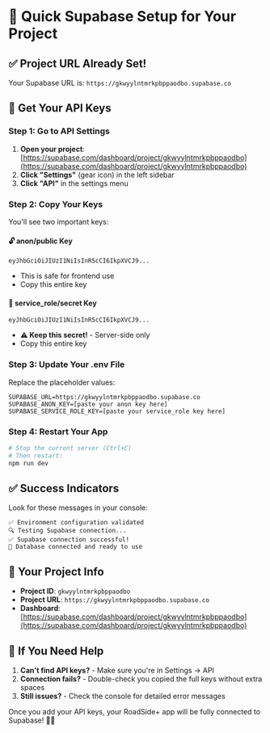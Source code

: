 # 🚀 Quick Supabase Setup for Your Project

## ✅ Project URL Already Set!
Your Supabase URL is: `https://gkwyylntmrkpbppaodbo.supabase.co`

## 🔑 Get Your API Keys

### Step 1: Go to API Settings
1. **Open your project**: [https://supabase.com/dashboard/project/gkwyylntmrkpbppaodbo](https://supabase.com/dashboard/project/gkwyylntmrkpbppaodbo)
2. **Click "Settings"** (gear icon) in the left sidebar
3. **Click "API"** in the settings menu

### Step 2: Copy Your Keys
You'll see two important keys:

#### 🔓 anon/public Key
```
eyJhbGciOiJIUzI1NiIsInR5cCI6IkpXVCJ9...
```
- This is safe for frontend use
- Copy this entire key

#### 🔐 service_role/secret Key  
```
eyJhbGciOiJIUzI1NiIsInR5cCI6IkpXVCJ9...
```
- **⚠️ Keep this secret!** - Server-side only
- Copy this entire key

### Step 3: Update Your .env File
Replace the placeholder values:

```env
SUPABASE_URL=https://gkwyylntmrkpbppaodbo.supabase.co
SUPABASE_ANON_KEY=[paste your anon key here]
SUPABASE_SERVICE_ROLE_KEY=[paste your service_role key here]
```

### Step 4: Restart Your App
```bash
# Stop the current server (Ctrl+C)
# Then restart:
npm run dev
```

## ✅ Success Indicators
Look for these messages in your console:
```
✅ Environment configuration validated
🔍 Testing Supabase connection...
✅ Supabase connection successful!
🎉 Database connected and ready to use
```

## 🎯 Your Project Info
- **Project ID**: `gkwyylntmrkpbppaodbo`
- **Project URL**: `https://gkwyylntmrkpbppaodbo.supabase.co`
- **Dashboard**: [https://supabase.com/dashboard/project/gkwyylntmrkpbppaodbo](https://supabase.com/dashboard/project/gkwyylntmrkpbppaodbo)

## 🔧 If You Need Help
1. **Can't find API keys?** - Make sure you're in Settings → API
2. **Connection fails?** - Double-check you copied the full keys without extra spaces
3. **Still issues?** - Check the console for detailed error messages

Once you add your API keys, your RoadSide+ app will be fully connected to Supabase! 🚗✨